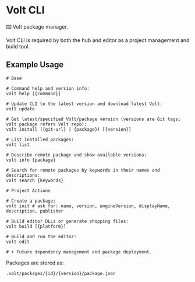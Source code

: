 # Volt CLI

⌨️ Volt package manager.

Volt CLI is required by both the hub and editor as a project management and build tool.

## Example Usage

```
# Base

# Command help and version info:
volt help [{command}]

# Update CLI to the latest version and download latest Volt:
volt update

# Get latest/specified Volt/package version (versions are Git tags; volt package refers Volt repo):
volt install ({git-url} | {package}) [{version}]

# List installed packages:
volt list

# Describe remote package and show available versions:
volt info {package}

# Search for remote packages by keywords in their names and descriptions:
volt search {keywords}

# Project Actions

# Create a package:
volt init # ask for: name, version, engineVersion, displayName, description, publisher

# Build editor DLLs or generate shipping files:
volt build [{platform}]

# Build and run the editor:
volt edit

# + Future dependency management and package deployment.
```

Packages are stored as:
```
.volt/packages/{id}/{version}/package.json
```